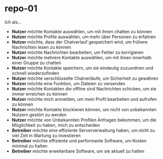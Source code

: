 # repo-01
Ich als...
  * <b>Nutzer</b> möchte Kontakte auswählen, um mit ihnen chatten zu können
  * <b>Nutzer</b> möchte Profile auswählen, um mehr über Personen zu erfahren
  * <b>Nutzer</b> möchte, dass der Chatverlauf gespeichert wird, um frühere Nachrichten lesen zu können
  * <b>Nutzer</b> möchte Nachrichten bearbeiten, um Fehler zu korrigieren
  * <b>Nutzer</b> möchte mehrere Kontakte auswählen, um mit ihnen innerhalb einer Gruppe zu chatten
  * <b>Nutzer</b> möchte Kontakte speichern, um sie eindeutig zuzuordnen und schnell wiederzufinden
  * <b>Nutzer</b> möchte verschlüsselte Chatverläufe, um Sicherheit zu gewähren 
  * <b>Nutzer</b> möchte eine Funktion, um Dateien zu versenden
  * <b>Nutzer</b> möchte Kontakten die offline sind Nachrichten schicken, um sie immer erreichen zu können 
  * <b>Nutzer</b> möchte mich anmelden, um mein Profil bearbeiten und aufrufen zu können
  * <b>Nutzer</b> möchte Kontakte blockieren können, um nicht von unbekannten Nutzern gestört zu werden
  * <b>Nutzer</b> möchte von Unbekannten Profilen Anfragen bekommen, um die Möglichkeit zu haben, mich zu entscheiden
  * <b>Betreiber</b> möchte eine effiziente Serververwaltung haben, um nicht zu viel Zeit in Wartung zu investieren
  * <b>Betreiber</b> möchte effiziente und performante Software, um Kosten minimal zu halten
  * <b>Betreiber</b> möchte erweiterbare Software, um sie aktuell zu halten  
  
  
